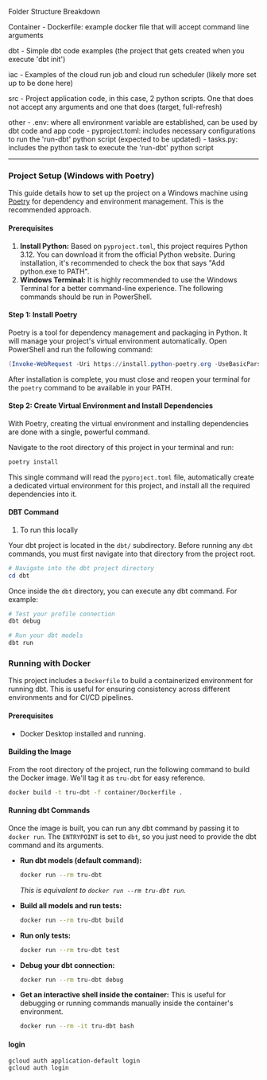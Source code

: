 Folder Structure Breakdown 

Container 
    - Dockerfile: example docker file that will accept command line arguments

dbt 
    - Simple dbt code examples (the project that gets created when you execute 'dbt init')

iac 
    - Examples of the cloud run job and cloud run scheduler (likely more set up to be done here)

src
    - Project application code, in this case, 2 python scripts. One that does not accept any arguments and one that does (target, full-refresh)

other
    - .env: where all environment variable are established, can be used by dbt code and app code
    - pyproject.toml: includes necessary configurations to run the 'run-dbt' python script (expected to be updated)
    - tasks.py: includes the python task to execute the 'run-dbt' python script

---

### Project Setup (Windows with Poetry)

This guide details how to set up the project on a Windows machine using [Poetry](https://python-poetry.org/) for dependency and environment management. This is the recommended approach.

#### Prerequisites

1.  **Install Python:** Based on `pyproject.toml`, this project requires Python 3.12. You can download it from the official Python website. During installation, it's recommended to check the box that says "Add python.exe to PATH".
2.  **Windows Terminal:** It is highly recommended to use the Windows Terminal for a better command-line experience. The following commands should be run in PowerShell.

#### Step 1: Install Poetry

Poetry is a tool for dependency management and packaging in Python. It will manage your project's virtual environment automatically. Open PowerShell and run the following command:

```powershell
(Invoke-WebRequest -Uri https://install.python-poetry.org -UseBasicParsing).Content | py -
```

After installation is complete, you must close and reopen your terminal for the `poetry` command to be available in your PATH.

#### Step 2: Create Virtual Environment and Install Dependencies

With Poetry, creating the virtual environment and installing dependencies are done with a single, powerful command.

Navigate to the root directory of this project in your terminal and run:

```bash
poetry install
```

This single command will read the `pyproject.toml` file, automatically create a dedicated virtual environment for this project, and install all the required dependencies into it.


#### DBT Command 
1. To run this locally 

Your dbt project is located in the `dbt/` subdirectory. Before running any `dbt` commands, you must first navigate into that directory from the project root.

```powershell
# Navigate into the dbt project directory
cd dbt
```

Once inside the `dbt` directory, you can execute any dbt command. For example:

```bash
# Test your profile connection
dbt debug

# Run your dbt models
dbt run
```

### Running with Docker

This project includes a `Dockerfile` to build a containerized environment for running dbt. This is useful for ensuring consistency across different environments and for CI/CD pipelines.

#### Prerequisites

- Docker Desktop installed and running.

#### Building the Image

From the root directory of the project, run the following command to build the Docker image. We'll tag it as `tru-dbt` for easy reference.

```bash
docker build -t tru-dbt -f container/Dockerfile .
```

#### Running dbt Commands

Once the image is built, you can run any dbt command by passing it to `docker run`. The `ENTRYPOINT` is set to `dbt`, so you just need to provide the dbt command and its arguments.

- **Run dbt models (default command):**
  ```bash
  docker run --rm tru-dbt
  ```
  *This is equivalent to `docker run --rm tru-dbt run`.*

- **Build all models and run tests:**
  ```bash
  docker run --rm tru-dbt build
  ```

- **Run only tests:**
  ```bash
  docker run --rm tru-dbt test
  ```

- **Debug your dbt connection:**
  ```bash
  docker run --rm tru-dbt debug
  ```

- **Get an interactive shell inside the container:**
  This is useful for debugging or running commands manually inside the container's environment.
  ```bash
  docker run --rm -it tru-dbt bash
  ```

#### login  
 ```
 gcloud auth application-default login
 gcloud auth login
 ```
